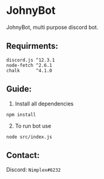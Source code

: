 # JohnyBot
JohnyBot, multi purpose discord bot.

## Requirments:
```
discord.js ^12.3.1
node-fetch ^2.6.1
chalk      ^4.1.0
```

## Guide:

1. Install all dependencies
```shell
npm install
```

2. To run bot use
```shell
node src/index.js
```

## Contact:
Discord: `Nimplex#6232`
